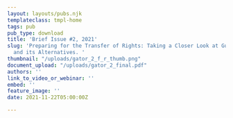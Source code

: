```yaml
---
layout: layouts/pubs.njk
templateclass: tmpl-home
tags: pub
pub_type: download
title: 'Brief Issue #2, 2021'
slug: 'Preparing for the Transfer of Rights: Taking a Closer Look at Guardianship
  and its Alternatives. '
thumbnail: "/uploads/gator_2_f_r_thumb.png"
document_upload: "/uploads/gator_2_final.pdf"
authors: ''
link_to_video_or_webinar: ''
embed: ''
feature_image: ''
date: 2021-11-22T05:00:00Z

---
```

